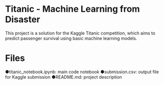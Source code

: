 # Titanic - Machine Learning from Disaster

This project is a solution for the Kaggle Titanic competition, which aims to predict passenger survival using basic machine learning models.

# Files
●titanic_notebook.ipynb: main code notebook
●submission.csv: output file for Kaggle submission
●README.md: project description
